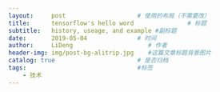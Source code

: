 ```yaml
---
layout:     post                    # 使用的布局（不需要改）
title:      tensorflow's hello word               # 标题 
subtitle:   history, useage, and example #副标题
date:       2019-05-04              # 时间
author:     LiDeng                     # 作者
header-img: img/post-bg-alitrip.jpg    #这篇文章标题背景图片
catalog: true                       # 是否归档
tags:                               #标签
    - 技术
---
```

